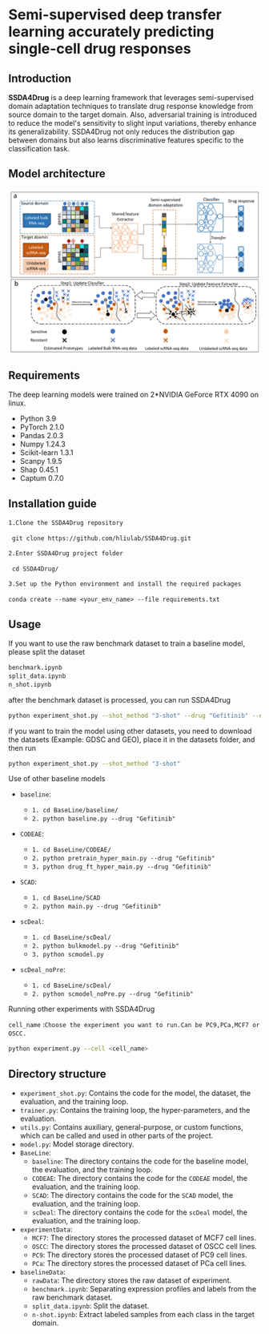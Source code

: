 # Semi-supervised deep transfer learning accurately predicting single-cell drug responses

## Introduction

**SSDA4Drug** is a deep learning framework that leverages semi-supervised domain adaptation techniques to translate drug response knowledge from source domain to the target domain. Also, adversarial training is introduced to reduce the model's sensitivity to slight input variations, thereby enhance its generalizability. SSDA4Drug not only reduces the distribution gap between domains but also learns discriminative features specific to the classification task.

## Model architecture

![](framework.jpg)

## Requirements

The deep learning models were trained on 2*NVIDIA GeForce RTX 4090 on linux.

+ Python 3.9
+ PyTorch 2.1.0
+ Pandas 2.0.3
+ Numpy 1.24.3
+ Scikit-learn 1.3.1
+ Scanpy 1.9.5
+ Shap 0.45.1
+ Captum 0.7.0

## Installation guide

```
1.Clone the SSDA4Drug repository
```

` git clone https://github.com/hliulab/SSDA4Drug.git`

```
2.Enter SSDA4Drug project folder
```

` cd SSDA4Drug/`

```
3.Set up the Python environment and install the required packages
```

`conda create --name <your_env_name> --file requirements.txt`

## Usage

If you want to use the raw benchmark dataset to train a baseline model, please split the dataset

```bash
benchmark.ipynb
split_data.ipynb
n_shot.ipynb
```
after the benchmark dataset is processed, you can run SSDA4Drug
```bash
python experiment_shot.py --shot_method "3-shot" --drug "Gefitinib" --encoder_h_dims "512,256" --bottleneck 128 --predictor_h_dims "64,32" --epochs 50 --lr 0.001 --batch_size 32 --dropout 0.3
```

if you want to train the model using other datasets, you need to download the datasets (Example: GDSC and GEO), place it in the datasets folder, and then run
```bash
python experiment_shot.py --shot_method "3-shot"
```

Use of other baseline models

- `baseline`: 
  - `1. cd BaseLine/baseline/`
  - `2. python baseline.py --drug "Gefitinib"`

- `CODEAE`:
  - `1. cd BaseLine/CODEAE/`
  - `2. python pretrain_hyper_main.py --drug "Gefitinib"`
  - `3. python drug_ft_hyper_main.py --drug "Gefitinib"`

- `SCAD`:
  - `1. cd BaseLine/SCAD`
  - `2. python main.py --drug "Gefitinib"`

- `scDeal`:
  - `1. cd BaseLine/scDeal/`
  - `2. python bulkmodel.py --drug "Gefitinib"`
  - `3. python scmodel.py`

- `scDeal_noPre`:
  - `1. cd BaseLine/scDeal/`
  - `2. python scmodel_noPre.py --drug "Gefitinib"`

Running other experiments with SSDA4Drug

`cell_name` :`Choose the experiment you want to run.Can be PC9,PCa,MCF7 or OSCC.`

```bash
python experiment.py --cell <cell_name>
```

## Directory structure

+ `experiment_shot.py`: Contains the code for the model, the dataset, the evaluation, and the training loop.
+ `trainer.py`: Contains the training loop, the hyper-parameters, and the evaluation.
+ `utils.py`: Contains auxiliary, general-purpose, or custom functions, which can be called and used in other parts of the project.
+ `model.py`: Model storage directory.
+ `BaseLine`:
  - `baseline`: The directory contains the code for the baseline model, the evaluation, and the training loop.
  - `CODEAE`: The directory contains the code for the `CODEAE` model, the evaluation, and the training loop.
  - `SCAD`: The directory contains the code for the `SCAD` model, the evaluation, and the training loop.
  - `scDeal`: The directory contains the code for the `scDeal` model, the evaluation, and the training loop.
+ `experimentData`:
  - `MCF7`: The directory stores the processed dataset of MCF7 cell lines.
  - `OSCC`: The directory stores the processed  dataset of OSCC cell lines.
  - `PC9`: The directory stores the processed  dataset of PC9 cell lines.
  - `PCa`: The directory stores the processed  dataset of PCa cell lines.
+ `baselineData`:
  * `rawData`: The directory stores the raw dataset of experiment.
  * `benchmark.ipynb`: Separating expression profiles and labels from the raw benchmark dataset.
  * `split_data.ipynb`: Split the dataset.
  * `n-shot.ipynb`: Extract labeled samples from each class in the target domain.
